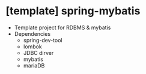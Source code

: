 # [template] spring-mybatis

- Template project for RDBMS & mybatis
- Dependencies
  - spring-dev-tool
  - lombok
  - JDBC dirver
  - mybatis
  - mariaDB
